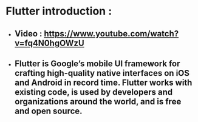 # Flutter introduction : 
- ## Video : https://www.youtube.com/watch?v=fq4N0hgOWzU
- ## Flutter is Google’s mobile UI framework for crafting high-quality native interfaces on iOS and Android in record time. Flutter works with existing code, is used by developers and organizations around the world, and is free and open source.
